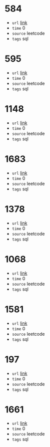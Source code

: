 # 584
- `url` [link](https://leetcode.com/problems/find-customer-referee/description/?envType=study-plan-v2&envId=top-sql-50)
- `time` 0
- `source` leetcode
- `tags` sql
# 595
- `url` [link](https://leetcode.com/problems/big-countries/description/?envType=study-plan-v2&envId=top-sql-50)
- `time` 0
- `source` leetcode
- `tags` sql
# 1148
- `url` [link](https://leetcode.com/problems/article-views-i/?envType=study-plan-v2&envId=top-sql-50)
- `time` 0
- `source` leetcode
- `tags` sql
# 1683
- `url` [link](https://leetcode.com/problems/invalid-tweets/?envType=study-plan-v2&envId=top-sql-50)
- `time` 0
- `source` leetcode
- `tags` sql
# 1378
- `url` [link](https://leetcode.com/problems/replace-employee-id-with-the-unique-identifier/description/?envType=study-plan-v2&envId=top-sql-50)
- `time` 0
- `source` leetcode
- `tags` sql
# 1068
- `url` [link](https://leetcode.com/problems/product-sales-analysis-i/description/?envType=study-plan-v2&envId=top-sql-50)
- `time` 0
- `source` leetcode
- `tags` sql
# 1581
- `url` [link](https://leetcode.com/problems/customer-who-visited-but-did-not-make-any-transactions/description/?envType=study-plan-v2&envId=top-sql-50)
- `time` 0
- `source` leetcode
- `tags` sql
# 197
- `url` [link](https://leetcode.com/problems/rising-temperature/description/?envType=study-plan-v2&envId=top-sql-50)
- `time` 0
- `source` leetcode
- `tags` sql
# 1661
- `url` [link](https://leetcode.com/problems/average-time-of-process-per-machine/description/?envType=study-plan-v2&envId=top-sql-50)
- `time` 0
- `source` leetcode
- `tags` sql